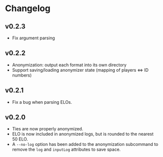 # Changelog

## v0.2.3
- Fix argument parsing

## v0.2.2
- Anonymization: output each format into its own directory
- Support saving/loading anonymizer state (mapping of players <=> ID numbers)

## v0.2.1
- Fix a bug when parsing ELOs.

## v0.2.0
- Ties are now properly anonymized.
- ELO is now included in anonymized logs, but is rounded to the nearest 50 ELO.
- A `--no-log` option has been added to the anonymization subcommand to remove the `log` and `inputLog` attributes to save space.